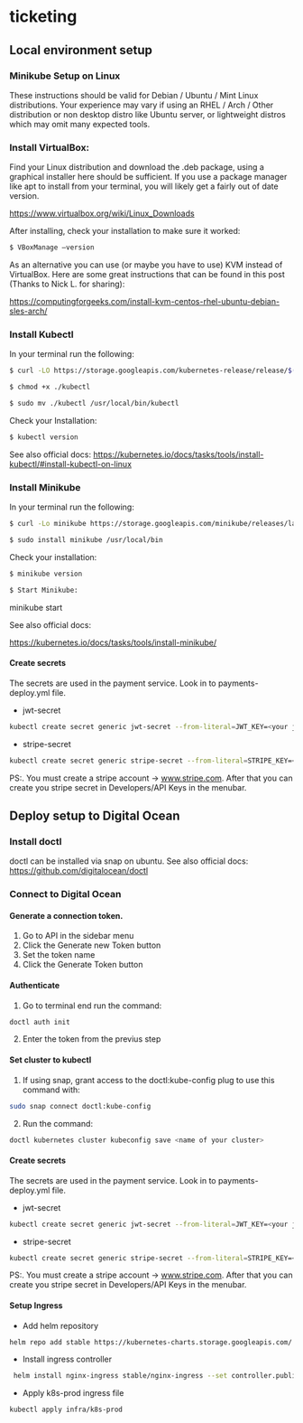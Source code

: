 # ticketing

## Local environment setup

### Minikube Setup on Linux

These instructions should be valid for Debian / Ubuntu / Mint Linux distributions. Your experience may vary if using an RHEL / Arch / Other distribution or non desktop distro like Ubuntu server, or lightweight distros which may omit many expected tools.

### Install VirtualBox:

Find your Linux distribution and download the .deb package, using a graphical installer here should be sufficient. If you use a package manager like apt to install from your terminal, you will likely get a fairly out of date version.

https://www.virtualbox.org/wiki/Linux_Downloads

After installing, check your installation to make sure it worked:

```sh
$ VBoxManage —version
```

As an alternative you can use (or maybe you have to use) KVM instead of VirtualBox. Here are some great instructions that can be found in this post (Thanks to Nick L. for sharing):

https://computingforgeeks.com/install-kvm-centos-rhel-ubuntu-debian-sles-arch/


### Install Kubectl

In your terminal run the following:

```sh
$ curl -LO https://storage.googleapis.com/kubernetes-release/release/$(curl -s https://storage.googleapis.com/kubernetes-release/release/stable.txt)/bin/linux/amd64/kubectl
```

```sh
$ chmod +x ./kubectl
```

```sh
$ sudo mv ./kubectl /usr/local/bin/kubectl
```

Check your Installation:
```sh
$ kubectl version
```

See also official docs:
https://kubernetes.io/docs/tasks/tools/install-kubectl/#install-kubectl-on-linux


### Install Minikube

In your terminal run the following:
```sh
$ curl -Lo minikube https://storage.googleapis.com/minikube/releases/latest/minikube-linux-amd64 && chmod +x minikube
```
```sh
$ sudo install minikube /usr/local/bin
```

Check your installation:
```sh
$ minikube version
```

```sh
$ Start Minikube:
```
minikube start


See also official docs:

https://kubernetes.io/docs/tasks/tools/install-minikube/

#### Create secrets
The secrets are used in the payment service. Look in to payments-deploy.yml file.
- jwt-secret
```sh
kubectl create secret generic jwt-secret --from-literal=JWT_KEY=<your jwt secret>
```
- stripe-secret
```sh
kubectl create secret generic stripe-secret --from-literal=STRIPE_KEY=<your stripe secret>
```
PS:. You must create a stripe account -> www.stripe.com. After that you can create you stripe secret in Developers/API Keys in the menubar.

## Deploy setup to Digital Ocean

### Install doctl 
doctl can be installed via snap on ubuntu. See also official docs: https://github.com/digitalocean/doctl

### Connect to Digital Ocean
#### Generate a connection token.
1. Go to API in the sidebar menu
2. Click the Generate new Token button
3. Set the token name
4. Click the Generate Token button

#### Authenticate
1. Go to terminal end run the command:
```sh
doctl auth init
```
2. Enter the token from the previus step

#### Set cluster to kubectl
1. If using snap,  grant access to the doctl:kube-config plug to use this command with: 
```sh
sudo snap connect doctl:kube-config
```
2. Run the command: 
```sh
doctl kubernetes cluster kubeconfig save <name of your cluster> 
```
#### Create secrets
The secrets are used in the payment service. Look in to payments-deploy.yml file.
- jwt-secret
```sh
kubectl create secret generic jwt-secret --from-literal=JWT_KEY=<your jwt secret>
```
- stripe-secret
```sh
kubectl create secret generic stripe-secret --from-literal=STRIPE_KEY=<your stripe secret>
```
PS:. You must create a stripe account -> www.stripe.com. After that you can create you stripe secret in Developers/API Keys in the menubar.

#### Setup Ingress

- Add helm repository 
```sh
helm repo add stable https://kubernetes-charts.storage.googleapis.com/
```

- Install ingress controller
```sh
 helm install nginx-ingress stable/nginx-ingress --set controller.publishService.enabled=true
 ```
 
 - Apply k8s-prod ingress file
```sh
kubectl apply infra/k8s-prod
```

